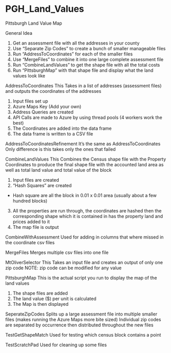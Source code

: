 # PGH_Land_Values
Pittsburgh Land Value Map

General Idea
1.	Get an assessment file with all the addresses in your county
2.	Use “Separate Zip Codes” to create a bunch of smaller manageable files
3.	Run “AddressToCoordinates” for each of the smaller files
4.	Use “MergeFiles” to combine it into one large complete assessment file
5.	Run “CombineLandValues” to get the shape file with all the total costs
6.	Run “PittsburghMap” with that shape file and display what the land values look like

AddressToCoordinates
	This Takes in a list of addresses (assessment files) and outputs the coordinates of the addresses 
1.	Input files set up
2.	Azure Maps Key (Add your own)
3.	Address Queries are created
4.	API Calls are made to Azure by using thread pools (4 workers work the best)
5.	The Coordinates are added into the data frame 
6.	The data frame is written to a CSV file

AddressToCoordinatesRefinement
	It’s the same as AddressToCoordinates
	Only difference is this takes only the ones that failed
  
CombineLandValues
	This Combines the Census shape file with the Property Coordinates to produce the final shape 	file with the accounted land area as well as total land value and total value of the block
1.	Input files are created
2.	“Hash Squares” are created
-	Hash square are all the block in 0.01 x 0.01 area (usually about a few hundred blocks) 
3.	All the properties are run through, the coordinates are hashed then the corresponding shape which it is contained in has the property land and prices added to it
4.	The map file is output

CombineWithAssessment
	Used for adding in columns that where missed in the coordinate csv files
  
MergeFiles
	Merges multiple csv files into one file
  
MtOliverSelector
	This Takes an input file and creates an output of only one zip code
	NOTE: zip code can be modified for any value
  
PittsburghMap
	This is the actual script you run to display the map of the land values
1.	The shape files are added
2.	The land value ($) per unit is calculated
3.	The Map is then displayed

SeperateZipCodes
	Splits up a large assessment file into multiple smaller files
		(makes running the Azure Maps more bite sized)
	Individual zip codes are separated by occurrence then distributed throughout the new files
  
TestGetShapeMatch
	Used for testing which census block contains a point
  
TestScratchPad
	Used for cleaning up some files
